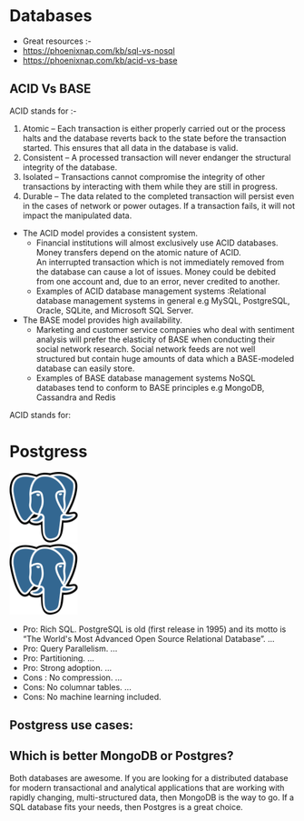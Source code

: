 # Databases


- Great resources :-
- https://phoenixnap.com/kb/sql-vs-nosql 
- https://phoenixnap.com/kb/acid-vs-base 

## ACID Vs BASE
ACID stands for :-  

1. Atomic – Each transaction is either properly carried out or the process halts and the database reverts back to the state before the transaction started. This ensures that all data in the database is valid.  
2. Consistent – A processed transaction will never endanger the structural integrity of the database.  
3.  Isolated – Transactions cannot compromise the integrity of other transactions by interacting with them while they are still in progress.  
4. Durable – The data related to the completed transaction will persist even in the cases of network or power outages. If a transaction fails, it will not impact the manipulated data.  


- The ACID model provides a consistent system.
    - Financial institutions will almost exclusively use ACID databases. Money transfers depend on the atomic nature of ACID.  
    An interrupted transaction which is not immediately removed from the database can cause a lot of issues. Money could be debited from one account and, due to an error, never credited to another. 
    - Examples of ACID database management systems :Relational database management systems in general e.g MySQL, PostgreSQL, Oracle, SQLite, and Microsoft SQL Server.  
- The BASE model provides high availability.  
    - Marketing and customer service companies who deal with sentiment analysis will prefer the elasticity of BASE when conducting their social network research. Social network feeds are not well structured but contain huge amounts of data which a BASE-modeled database can easily store.
    - Examples of BASE database management systems NoSQL databases tend to conform to BASE principles e.g MongoDB, Cassandra and Redis

ACID stands for:  


# Postgress   

![]()<img src="./images/postgresElephantLogo.png"  width="120" height="124">  
<img src="./images/postgresElephantLogo.png"  width="120" height="124">


- Pro: Rich SQL. PostgreSQL is old (first release in 1995) and its motto is “The World's Most Advanced Open Source Relational Database”. ...
- Pro: Query Parallelism. ...
- Pro: Partitioning. ...
- Pro: Strong adoption. ...
- Cons : No compression. ...
- Cons: No columnar tables. ...
- Cons: No machine learning included. 

## Postgress use cases:

## Which is better MongoDB or Postgres?

Both databases are awesome. If you are looking for a distributed database for modern transactional and analytical applications that are working with rapidly changing, multi-structured data, then MongoDB is the way to go. If a SQL database fits your needs, then Postgres is a great choice.